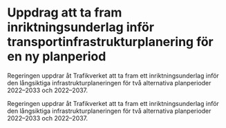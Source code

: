 # Uppdrag att ta fram inriktningsunderlag inför transportinfrastrukturplanering för en ny planperiod

Regeringen uppdrar åt Trafikverket att ta fram ett inriktningsunderlag inför den långsiktiga infrastrukturplaneringen för två alternativa planperioder 2022–2033 och 2022–2037.

Regeringen uppdrar åt Trafikverket att ta fram ett inriktningsunderlag inför den långsiktiga infrastrukturplaneringen för två alternativa planperioder 2022–2033 och 2022–2037.
